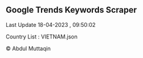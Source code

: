 

## Google Trends Keywords Scraper 
 
Last Update 18-04-2023 , 09:50:02

Country List :
VIETNAM.json



© Abdul Muttaqin 
